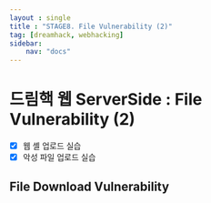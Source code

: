 ```yaml
---
layout : single
title : "STAGE8. File Vulnerability (2)"
tag: [dreamhack, webhacking]
sidebar:
    nav: "docs"
---
```


# 드림핵 웹 ServerSide : File Vulnerability (2)

-  [x] 웹 셸 업로드 실습
-  [x] 악성 파일 업로드 실습

## File Download Vulnerability

